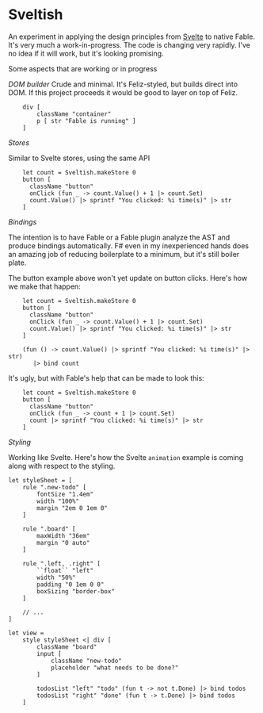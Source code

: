 # Sveltish

An experiment in applying the design principles from [Svelte](svelte.dev) to native Fable. It's very much a work-in-progress. The code is changing very rapidly. I've no idea if it will work, but it's looking promising.

Some aspects that are working or in progress

*DOM builder*
Crude and minimal. It's Feliz-styled, but builds direct into DOM. If this project proceeds it would be good to layer on top of Feliz.

```
    div [
        className "container"
        p [ str "Fable is running" ]
    ]
```

*Stores*

Similar to Svelte stores, using the same API

```
    let count = Sveltish.makeStore 0
    button [
      className "button"
      onClick (fun _ -> count.Value() + 1 |> count.Set)
      count.Value() |> sprintf "You clicked: %i time(s)" |> str
    ]
```

*Bindings*

The intention is to have Fable or a Fable plugin analyze the AST and produce bindings automatically. F# even in my inexperienced hands does an amazing job of reducing boilerplate to a minimum, but it's still boiler plate.

The button example above won't yet update on button clicks. Here's how we make that happen:

```
    let count = Sveltish.makeStore 0
    button [
      className "button"
      onClick (fun _ -> count.Value() + 1 |> count.Set)
      count.Value() |> sprintf "You clicked: %i time(s)" |> str
    ]

    (fun () -> count.Value() |> sprintf "You clicked: %i time(s)" |> str)
       |> bind count
```

It's ugly, but with Fable's help that can be made to look this:

```
    let count = Sveltish.makeStore 0
    button [
      className "button"
      onClick (fun _ -> count + 1 |> count.Set)
      count |> sprintf "You clicked: %i time(s)" |> str
    ]
```

*Styling*

Working like Svelte. Here's how the Svelte `animation` example is coming along with respect to the styling.

```
let styleSheet = [
    rule ".new-todo" [
        fontSize "1.4em"
        width "100%"
        margin "2em 0 1em 0"
    ]

    rule ".board" [
        maxWidth "36em"
        margin "0 auto"
    ]

    rule ".left, .right" [
        ``float`` "left"
        width "50%"
        padding "0 1em 0 0"
        boxSizing "border-box"
    ]
    
    // ...
]

let view =
    style styleSheet <| div [
        className "board"
        input [
            className "new-todo"
            placeholder "what needs to be done?"
        ]

        todosList "left" "todo" (fun t -> not t.Done) |> bind todos
        todosList "right" "done" (fun t -> t.Done) |> bind todos
    ]
```


